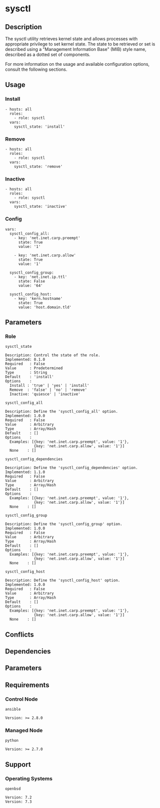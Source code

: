 # sysctl

## Description

The sysctl utility retrieves kernel state and allows processes with appropriate
privilege to set kernel state. The state to be retrieved or set is described
using a "Management Information Base" (MIB) style name, described as a dotted
set of components.

For more information on the usage and available configuration options,
consult the following sections.

## Usage

### Install

```
- hosts: all
  roles:
    - role: sysctl
  vars:
    sysctl_state: 'install'
```

### Remove

```
- hosts: all
  roles:
    - role: sysctl
  vars:
    sysctl_state: 'remove'
```

### Inactive

```
- hosts: all
  roles:
    - role: sysctl
  vars:
    sysctl_state: 'inactive'
```

### Config

```
vars:
  sysctl_config_all:
    - key: 'net.inet.carp.preempt'
      state: True
      value: '1'

    - key: 'net.inet.carp.allow'
      state: True
      value: '1'

  sysctl_config_group:
    - key: 'net.inet.ip.ttl'
      state: False
      value: '64'

  sysctl_config_host:
    - key: 'kern.hostname'
      state: True
      value: 'host.domain.tld'
```

## Parameters

### Role

`sysctl_state`

    Description: Control the state of the role.
    Implemented: 0.1.0
    Required   : False
    Value      : Predetermined
    Type       : String
    Default    : 'install'
    Options    :
      Install : 'true' | 'yes' | 'install'
      Remove  : 'false' | 'no' | 'remove'
      Inactive: 'quiesce' | 'inactive'

`sysctl_config_all`

    Description: Define the 'sysctl_config_all' option.
    Implemented: 1.0.0
    Required   : False
    Value      : Arbitrary
    Type       : Array/Hash
    Default    : []
    Options    :
      Examples: [{key: 'net.inet.carp.preempt', value: '1'},
                 {key: 'net.inet.carp.allow', value: '1'}]
      None    : []

`sysctl_config_dependencies`

    Description: Define the 'sysctl_config_dependencies' option.
    Implemented: 1.1.0
    Required   : False
    Value      : Arbitrary
    Type       : Array/Hash
    Default    : []
    Options    :
      Examples: [{key: 'net.inet.carp.preempt', value: '1'},
                 {key: 'net.inet.carp.allow', value: '1'}]
      None    : []

`sysctl_config_group`

    Description: Define the 'sysctl_config_group' option.
    Implemented: 1.0.0
    Required   : False
    Value      : Arbitrary
    Type       : Array/Hash
    Default    : []
    Options    :
      Examples: [{key: 'net.inet.carp.preempt', value: '1'},
                 {key: 'net.inet.carp.allow', value: '1'}]
      None    : []

`sysctl_config_host`

    Description: Define the 'sysctl_config_host' option.
    Implemented: 1.0.0
    Required   : False
    Value      : Arbitrary
    Type       : Array/Hash
    Default    : []
    Options    :
      Examples: [{key: 'net.inet.carp.preempt', value: '1'},
                 {key: 'net.inet.carp.allow', value: '1'}]
      None    : []

## Conflicts

## Dependencies

## Parameters

## Requirements

### Control Node

`ansible`

    Version: >= 2.8.0

### Managed Node

`python`

    Version: >= 2.7.0

## Support

### Operating Systems

`openbsd`

    Version: 7.2
    Version: 7.3
